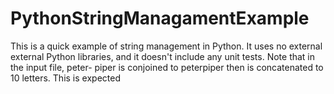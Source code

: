 # PythonStringManagamentExample
This is a quick example of string management in Python.
It uses no external external Python libraries, and it doesn't include any unit tests.
Note that in the input file, peter- piper is conjoined to peterpiper then is concatenated to 10 letters. This is expected